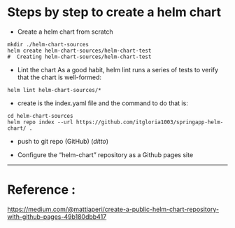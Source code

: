 # Steps by step to create a helm chart 

* Create a helm chart from scratch

```
mkdir ./helm-chart-sources 
helm create helm-chart-sources/helm-chart-test
#  Creating helm-chart-sources/helm-chart-test
```

* Lint the chart
As a good habit, helm lint runs a series of tests to verify that
the chart is well-formed:

```
helm lint helm-chart-sources/*
```

* create is the index.yaml file and the command to do that is:
```
cd helm-chart-sources
helm repo index --url https://github.com/itgloria1003/springapp-helm-chart/ .
```

* push to git repo (GitHub) (_ditto_) 

* Configure the “helm-chart” repository as a Github pages site




---
# Reference : 
https://medium.com/@mattiaperi/create-a-public-helm-chart-repository-with-github-pages-49b180dbb417
